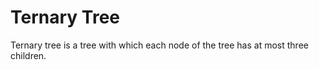 # Ternary Tree

Ternary tree is a tree with which each node of the tree has at most three children.
